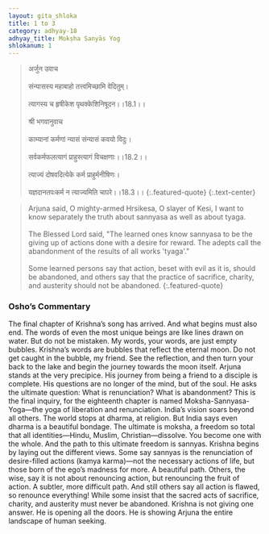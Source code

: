 ```yaml
---
layout: gita_shloka
title: 1 to 3
category: adhyay-18
adhyay_title: Mokṣha Sanyās Yog
shlokanum: 1
---
```


> अर्जुन उवाच<br><br>संन्यासस्य महाबाहो तत्त्वमिच्छामि वेदितुम्।<br><br>त्यागस्य च हृषीकेश पृथक्केशिनिषूदन।।18.1।।<br><br>श्री भगवानुवाच<br><br>काम्यानां कर्मणां न्यासं संन्यासं कवयो विदुः।<br><br>सर्वकर्मफलत्यागं प्राहुस्त्यागं विचक्षणाः।।18.2।।<br><br>त्याज्यं दोषवदित्येके कर्म प्राहुर्मनीषिणः।<br><br>यज्ञदानतपःकर्म न त्याज्यमिति चापरे।।18.3।।
{:.featured-quote}
{:.text-center}

> Arjuna said, O mighty-armed Hrsikesa, O slayer of Kesi, I want to know separately the truth about sannyasa as well as about tyaga.<br><br>The Blessed Lord said, "The learned ones know sannyasa to be the giving up of actions done with a desire for reward. The adepts call the abandonment of the results of all works 'tyaga'."<br><br>Some learned persons say that action, beset with evil as it is, should be abandoned, and others say that the practice of sacrifice, charity, and austerity should not be abandoned.
{:.featured-quote}

### Osho’s Commentary
The final chapter of Krishna’s song has arrived. And what begins must also end. The words of even the most unique beings are like lines drawn on water. But do not be mistaken. My words, your words, are just empty bubbles. Krishna’s words are bubbles that reflect the eternal moon. Do not get caught in the bubble, my friend. See the reflection, and then turn your back to the lake and begin the journey towards the moon itself.
Arjuna stands at the very precipice. His journey from being a friend to a disciple is complete. His questions are no longer of the mind, but of the soul. He asks the ultimate question: What is renunciation? What is abandonment? This is the final inquiry, for the eighteenth chapter is named Moksha-Sannyasa-Yoga—the yoga of liberation and renunciation.
India’s vision soars beyond all others. The world stops at dharma, at religion. But India says even dharma is a beautiful bondage. The ultimate is moksha, a freedom so total that all identities—Hindu, Muslim, Christian—dissolve. You become one with the whole. And the path to this ultimate freedom is sannyas.
Krishna begins by laying out the different views. Some say sannyas is the renunciation of desire-filled actions (kamya karma)—not the necessary actions of life, but those born of the ego’s madness for more. A beautiful path. Others, the wise, say it is not about renouncing action, but renouncing the fruit of action. A subtler, more difficult path. And still others say all action is flawed, so renounce everything! While some insist that the sacred acts of sacrifice, charity, and austerity must never be abandoned.
Krishna is not giving one answer. He is opening all the doors. He is showing Arjuna the entire landscape of human seeking.
